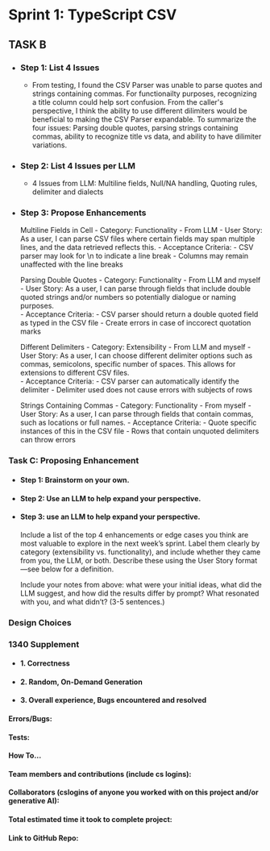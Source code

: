 # Sprint 1: TypeScript CSV

## TASK B

- ### Step 1: List 4 Issues
    - From testing, I found the CSV Parser was unable to parse quotes and strings containing commas. For functionailty purposes, 
    recognizing a title column could help sort confusion. From the caller's perspective, I think the ability to use different dilimiters would be beneficial to making the CSV Parser expandable. To summarize the four issues: Parsing double quotes, parsing strings containing commas, ability to recognize title vs data, and ability to have dilimiter variations. 

- ### Step 2: List 4 Issues per LLM
    - 4 Issues from LLM: Multiline fields, Null/NA handling, Quoting rules, delimiter and dialects

- ### Step 3: Propose Enhancements
    Multiline Fields in Cell
        - Category: Functionality
        - From LLM
        - User Story: As a user, I can parse CSV files where certain fields may span multiple lines, and the data retrieved reflects this. 
        - Acceptance Criteria:
            - CSV parser may look for \n to indicate a line break
            - Columns may remain unaffected with the line breaks

    Parsing Double Quotes
        - Category: Functionality
        - From LLM and myself
        - User Story: As a user, I can parse through fields that include double quoted strings and/or numbers so potentially dialogue or naming purposes.  
        - Acceptance Criteria:
            - CSV parser should return a double quoted field as typed in the CSV file
            - Create errors in case of inccorect quotation marks

    Different Delimiters
        - Category: Extensibility
        - From LLM and myself
        - User Story: As a user, I can choose different delimiter options such as commas, semicolons, specific number of spaces. This allows for extensions to different CSV files.   
        - Acceptance Criteria:
            - CSV parser can automatically identify the delimiter
            - Delimiter used does not cause errors with subjects of rows

    Strings Containing Commas
        - Category: Functionality
        - From myself
        - User Story: As a user, I can parse through fields that contain commas, such as locations or full names.
        - Acceptance Criteria:
            - Quote specific instances of this in the CSV file
            - Rows that contain unquoted delimiters can throw errors

### Task C: Proposing Enhancement

- #### Step 1: Brainstorm on your own.

- #### Step 2: Use an LLM to help expand your perspective.

- #### Step 3: use an LLM to help expand your perspective.

    Include a list of the top 4 enhancements or edge cases you think are most valuable to explore in the next week’s sprint. Label them clearly by category (extensibility vs. functionality), and include whether they came from you, the LLM, or both. Describe these using the User Story format—see below for a definition. 

    Include your notes from above: what were your initial ideas, what did the LLM suggest, and how did the results differ by prompt? What resonated with you, and what didn’t? (3-5 sentences.) 

### Design Choices

### 1340 Supplement

- #### 1. Correctness

- #### 2. Random, On-Demand Generation

- #### 3. Overall experience, Bugs encountered and resolved
#### Errors/Bugs:
#### Tests:
#### How To…

#### Team members and contributions (include cs logins):

#### Collaborators (cslogins of anyone you worked with on this project and/or generative AI):
#### Total estimated time it took to complete project:
#### Link to GitHub Repo:  
